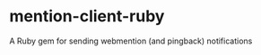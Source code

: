 mention-client-ruby
===================

A Ruby gem for sending webmention (and pingback) notifications
